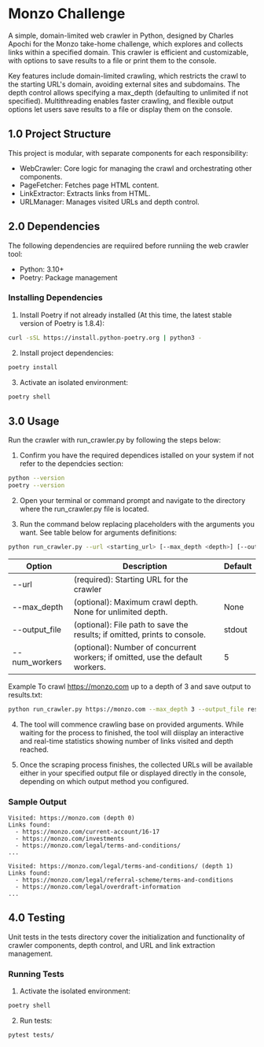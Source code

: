 # Monzo Challenge

A simple, domain-limited web crawler in Python, designed by Charles Apochi for the Monzo take-home challenge, which explores and collects links within a specified domain. This crawler is efficient and customizable, with options to save results to a file or print them to the console.

Key features include domain-limited crawling, which restricts the crawl to the starting URL's domain, avoiding external sites and subdomains. The depth control allows specifying a max_depth (defaulting to unlimited if not specified). Multithreading enables faster crawling, and flexible output options let users save results to a file or display them on the console.


## 1.0 Project Structure
This project is modular, with separate components for each responsibility:

 - WebCrawler: Core logic for managing the crawl and orchestrating other components.
 - PageFetcher: Fetches page HTML content.
 - LinkExtractor: Extracts links from HTML.
 - URLManager: Manages visited URLs and depth control.


## 2.0 Dependencies

The following dependencies are requiired before runniing the web crawler tool:
 - Python: 3.10+
 - Poetry: Package management

### Installing Dependencies

1. Install Poetry if not already installed (At this time, the latest stable version of Poetry is 1.8.4):

```bash
curl -sSL https://install.python-poetry.org | python3 -
```
2. Install project dependencies:

```bash
poetry install
```

3. Activate an isolated environment:

```bash
poetry shell
```

## 3.0 Usage
Run the crawler with run_crawler.py by following the steps below:

1. Confirm you have the required dependices istalled on your system if not refer to the dependcies section: 
```bash
python --version
poetry --version
```

2. Open your terminal or command prompt and navigate to the directory where the run_crawler.py file is located.

3. Run the command below replacing placeholders with the arguments you want. See table below for arguments definitions:

```bash
python run_crawler.py --url <starting_url> [--max_depth <depth>] [--output_file <output_file_path>] [--num_workers 10 <number_of_workers>]
```

| Option | Description | Default |
| --- | --- | --- |
| --url | (required): Starting URL for the crawler |
| --max_depth | (optional): Maximum crawl depth. None for unlimited depth. | None
| --output_file| (optional): File path to save the results; if omitted, prints to console. | stdout
| --num_workers| (optional): Number of concurrent workers; if omitted, use the default workers. | 5

Example
To crawl https://monzo.com up to a depth of 3 and save output to results.txt:

```bash
python run_crawler.py https://monzo.com --max_depth 3 --output_file results.txt
```

4. The tool will commence crawling base on provided arguments. While waiting for the process to finished, the tool will diisplay an interactive and real-time statistics showing number of links visited and depth reached. 

5. Once the scraping process finishes, the collected URLs will be available either in your specified output file or displayed directly in the console, depending on which output method you configured.


### Sample Output

```plaintext
Visited: https://monzo.com (depth 0)
Links found:
  - https://monzo.com/current-account/16-17
  - https://monzo.com/investments
  - https://monzo.com/legal/terms-and-conditions/
...

Visited: https://monzo.com/legal/terms-and-conditions/ (depth 1)
Links found:
  - https://monzo.com/legal/referral-scheme/terms-and-conditions
  - https://monzo.com/legal/overdraft-information
...
```

## 4.0 Testing
Unit tests in the tests directory cover the initialization and functionality of crawler components, depth control, and URL and link extraction management.

### Running Tests

1. Activate the isolated environment:

```bash
poetry shell
```

2. Run tests:

```bash
pytest tests/
```
